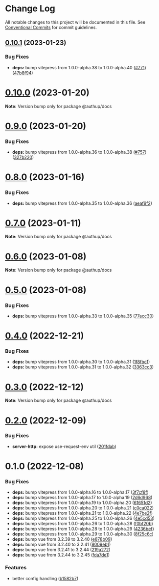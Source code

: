# Change Log

All notable changes to this project will be documented in this file.
See [Conventional Commits](https://conventionalcommits.org) for commit guidelines.

## [0.10.1](https://github.com/tada5hi/authup/compare/v0.10.0...v0.10.1) (2023-01-23)


### Bug Fixes

* **deps:** bump vitepress from 1.0.0-alpha.38 to 1.0.0-alpha.40 ([#771](https://github.com/tada5hi/authup/issues/771)) ([47b8f94](https://github.com/tada5hi/authup/commit/47b8f944ea4b8d1062c2dec9986c0893a0d0849a))





# [0.10.0](https://github.com/tada5hi/authup/compare/v0.9.0...v0.10.0) (2023-01-20)

**Note:** Version bump only for package @authup/docs





# [0.9.0](https://github.com/tada5hi/authup/compare/v0.8.0...v0.9.0) (2023-01-20)


### Bug Fixes

* **deps:** bump vitepress from 1.0.0-alpha.36 to 1.0.0-alpha.38 ([#757](https://github.com/tada5hi/authup/issues/757)) ([327b220](https://github.com/tada5hi/authup/commit/327b220512f789d014092274d34347b8fadd8d6d))





# [0.8.0](https://github.com/tada5hi/authup/compare/v0.7.0...v0.8.0) (2023-01-16)


### Bug Fixes

* **deps:** bump vitepress from 1.0.0-alpha.35 to 1.0.0-alpha.36 ([aeaf9f2](https://github.com/tada5hi/authup/commit/aeaf9f2bdcf195fffa411c00632837fc7cba7a36))





# [0.7.0](https://github.com/tada5hi/authup/compare/v0.6.3...v0.7.0) (2023-01-11)

**Note:** Version bump only for package @authup/docs





# [0.6.0](https://github.com/tada5hi/authup/compare/v0.5.0...v0.6.0) (2023-01-08)

**Note:** Version bump only for package @authup/docs





# [0.5.0](https://github.com/tada5hi/authup/compare/v0.4.0...v0.5.0) (2023-01-08)


### Bug Fixes

* **deps:** bump vitepress from 1.0.0-alpha.33 to 1.0.0-alpha.35 ([77acc30](https://github.com/tada5hi/authup/commit/77acc3076084140fb7be4cad23a3a576778b1264))





# [0.4.0](https://github.com/tada5hi/authup/compare/v0.3.1...v0.4.0) (2022-12-21)


### Bug Fixes

* **deps:** bump vitepress from 1.0.0-alpha.30 to 1.0.0-alpha.31 ([1f8fbc1](https://github.com/tada5hi/authup/commit/1f8fbc1f4241affcf0753f61369c3b933f331f02))
* **deps:** bump vitepress from 1.0.0-alpha.31 to 1.0.0-alpha.32 ([3363cc3](https://github.com/tada5hi/authup/commit/3363cc3af8f9faa72ec7b50ee7a26a04cef9a695))





# [0.3.0](https://github.com/tada5hi/authup/compare/v0.2.2...v0.3.0) (2022-12-12)

**Note:** Version bump only for package @authup/docs





# [0.2.0](https://github.com/tada5hi/authup/compare/v0.1.6...v0.2.0) (2022-12-09)


### Bug Fixes

* **server-http:** expose use-request-env util ([201fdab](https://github.com/tada5hi/authup/commit/201fdabe29eeec7faadeb52b11db419ce4129119))





# 0.1.0 (2022-12-08)


### Bug Fixes

* **deps:** bump vitepress from 1.0.0-alpha.16 to 1.0.0-alpha.17 ([3f7cf8f](https://github.com/tada5hi/authup/commit/3f7cf8f7ea8260ef8bb811635b294b6d59cbbd19))
* **deps:** bump vitepress from 1.0.0-alpha.17 to 1.0.0-alpha.19 ([2d6d968](https://github.com/tada5hi/authup/commit/2d6d9686e4e1c1f7087b432214bd8621c20d2c0d))
* **deps:** bump vitepress from 1.0.0-alpha.19 to 1.0.0-alpha.20 ([61651d2](https://github.com/tada5hi/authup/commit/61651d2ae4bcf104083e8f6b275c7e77de18f586))
* **deps:** bump vitepress from 1.0.0-alpha.20 to 1.0.0-alpha.21 ([c0ca022](https://github.com/tada5hi/authup/commit/c0ca022c78d5454b4a8703bdc44443f3dcd870b8))
* **deps:** bump vitepress from 1.0.0-alpha.21 to 1.0.0-alpha.22 ([4e7be2f](https://github.com/tada5hi/authup/commit/4e7be2fc4609f9197c7405ce60e67db1d2264676))
* **deps:** bump vitepress from 1.0.0-alpha.25 to 1.0.0-alpha.26 ([4e5cd53](https://github.com/tada5hi/authup/commit/4e5cd53dc925c3415e459b9d69fdc218ba81575b))
* **deps:** bump vitepress from 1.0.0-alpha.26 to 1.0.0-alpha.28 ([f0bf20b](https://github.com/tada5hi/authup/commit/f0bf20b4357bcca8f22301dfe5bcff696261cd3f))
* **deps:** bump vitepress from 1.0.0-alpha.28 to 1.0.0-alpha.29 ([4236bef](https://github.com/tada5hi/authup/commit/4236befc9f148ec822137b0a40f248ff66d328d6))
* **deps:** bump vitepress from 1.0.0-alpha.29 to 1.0.0-alpha.30 ([8f25c6c](https://github.com/tada5hi/authup/commit/8f25c6c51c511d9c9d30b38faf12c5cf2a2f57f4))
* **deps:** bump vue from 3.2.39 to 3.2.40 ([e878b09](https://github.com/tada5hi/authup/commit/e878b09808b7bda6abef052c5b9b67ecb687b14e))
* **deps:** bump vue from 3.2.40 to 3.2.41 ([8009eb1](https://github.com/tada5hi/authup/commit/8009eb103df2f96bbd222c1640ff113d78abb02e))
* **deps:** bump vue from 3.2.41 to 3.2.44 ([219a272](https://github.com/tada5hi/authup/commit/219a27243bbe0a1b31bbcb3a1f7204c8557669c6))
* **deps:** bump vue from 3.2.44 to 3.2.45 ([fda7de1](https://github.com/tada5hi/authup/commit/fda7de10263b8df071ff9b79081ccebc11d98ce9))


### Features

* better config handling ([b1582b7](https://github.com/tada5hi/authup/commit/b1582b798174c2c44e06271f3250db637a159bfd))
